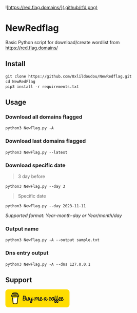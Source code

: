 ![https://red.flag.domains/](.github/rfd.png)
# NewRedflag
Basic Python script for download/create wordlist from https://red.flag.domains/

## Install
```shell
git clone https://github.com/0xlildoudou/NewRedflag.git
cd NewRedFlag
pip3 install -r requirements.txt
```

## Usage

### Download all domains flagged 
```shell
python3 NewFlag.py -A
```

### Download last domains flagged
```shell
python3 NewFlag.py --latest
```

### Download specific date

> 3 day before
```shell
python3 NewFlag.py --day 3
```
> Specific date
```shell
python3 NewFlag.py --day 2023-11-11
```
*Supported format: Year-month-day or Year/month/day*

### Output name
```shell
python3 NewFlag.py -A --output sample.txt
```

### Dns entry output
```shell
python3 NewFlag.py -A --dns 127.0.0.1
```

## Support
<img src=".github/buymeacoffe.png" href="https://www.buymeacoffee.com/0xlildoudou/" width="200">
